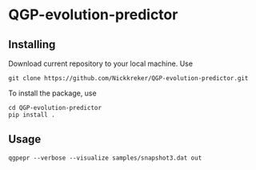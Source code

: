 # QGP-evolution-predictor

## Installing
Download current repository to your local machine. Use
```
git clone https://github.com/Nickkreker/QGP-evolution-predictor.git
```

To install the package, use
```
cd QGP-evolution-predictor
pip install .
```

## Usage
```
qgpepr --verbose --visualize samples/snapshot3.dat out
```
